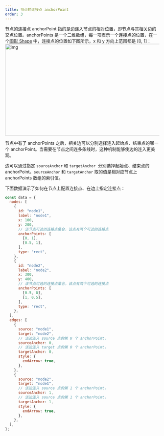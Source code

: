 ```yaml
---
title: 节点的连接点 anchorPoint
order: 3
---
```


节点的连接点 anchorPoint 指的是边连入节点的相对位置，即节点与其相关边的交点位置。anchorPoints 是一个二维数组，每一项表示一个连接点的位置，在一个[图形 Shape](/zh/docs/manual/middle/elements/shape/shape-keyshape) 中，连接点的位置如下图所示，x 和 y 方向上范围都是 [0, 1]：<br /> <img src='https://gw.alipayobjects.com/mdn/rms_f8c6a0/afts/img/A*EJTyR4j9VN4AAAAAAAAAAABkARQnAQ' width='600' height='300' alt='img'/>

节点中有了 anchorPoints 之后，相关边可以分别选择连入起始点、结束点的哪一个 anchorPoint。当需要在节点之间连多条线时，这种机制能够使边的连入更美观。

边可以通过指定 `sourceAnchor` 和 `targetAnchor`  分别选择起始点、结束点的 anchorPoint。`sourceAnchor` 和 `targetAnchor` 取的值是相对应节点上 anchorPoints 数组的索引值。

下面数据演示了如何在节点上配置连接点、在边上指定连接点：

```javascript
const data = {
  nodes: [
    {
      id: "node1",
      label: "node1",
      x: 100,
      y: 200,
      // 该节点可选的连接点集合，该点有两个可选的连接点
      anchorPoints: [
        [0, 1],
        [0.5, 1],
      ],
      type: "rect",
    },
    {
      id: "node2",
      label: "node2",
      x: 300,
      y: 400,
      // 该节点可选的连接点集合，该点有两个可选的连接点
      anchorPoints: [
        [0.5, 0],
        [1, 0.5],
      ],
      type: "rect",
    },
  ],
  edges: [
    {
      source: "node1",
      target: "node2",
      // 该边连入 source 点的第 0 个 anchorPoint，
      sourceAnchor: 0,
      // 该边连入 target 点的第 0 个 anchorPoint，
      targetAnchor: 0,
      style: {
        endArrow: true,
      },
    },
    {
      source: "node2",
      target: "node1",
      // 该边连入 source 点的第 1 个 anchorPoint，
      sourceAnchor: 1,
      // 该边连入 source 点的第 1 个 anchorPoint，
      targetAnchor: 1,
      style: {
        endArrow: true,
      },
    },
  ],
};
```
